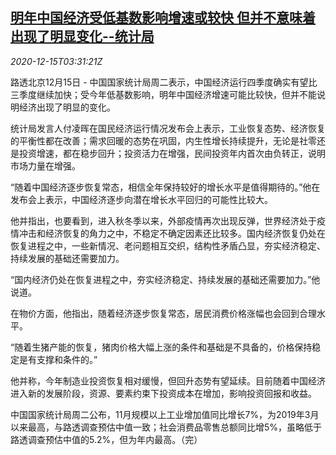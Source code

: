 <!--1608004442000-->
[明年中国经济受低基数影响增速或较快 但并不意味着出现了明显变化--统计局](https://cn.reuters.com/article/china-economy-q4-outlook-1215-idCNKBS28P0AC)
------

<div><i>2020-12-15T03:31:21Z</i></div><p>路透北京12月15日 - 中国国家统计局周二表示，中国经济运行四季度确实有望比三季度继续加快；受今年低基数影响，明年中国经济增速可能比较快，但并不能说明经济出现了明显的变化。</p><p>统计局发言人付凌晖在国民经济运行情况发布会上表示，工业恢复态势、经济恢复的平衡性都在改善；需求回暖的态势在巩固，内生性增长持续提升，无论是社零还是投资增速，都在稳步回升；投资活力在增强，民间投资年内首次由负转正，说明市场力量在增强。</p><p>“随着中国经济逐步恢复常态，相信全年保持较好的增长水平是值得期待的。”他在发布会上表示，中国经济逐步向潜在增长水平回归的可能性比较大。</p><p>他并指出，也要看到，进入秋冬季以来，外部疫情再次出现反弹，世界经济处于疫情冲击和经济恢复的角力之中，不稳定不确定因素还比较多。国内经济恢复仍处在恢复进程之中，一些新情况、老问题相互交织，结构性矛盾凸显，夯实经济稳定、持续发展的基础还需要加力。</p><p>“国内经济仍处在恢复进程之中，夯实经济稳定、持续发展的基础还需要加力。”他说道。</p><p>在物价方面，他指出，随着经济逐步恢复常态，居民消费价格涨幅也会回到合理水平。</p><p>“随着生猪产能的恢复，猪肉价格大幅上涨的条件和基础是不具备的，价格保持稳定是有支撑和条件的。”</p><p>他并称，今年制造业投资恢复相对缓慢，但回升态势有望延续。目前随着中国经济进入新的发展阶段，资源、要素约束下投资成本在增加，影响投资回报和收益。</p><p>中国国家统计局周二公布，11月规模以上工业增加值同比增长7%，为2019年3月以来最高，与路透调查预估中值一致；社会消费品零售总额同比增5%，虽略低于路透调查预估中值的5.2%，但为年内最高。（完）</p>
